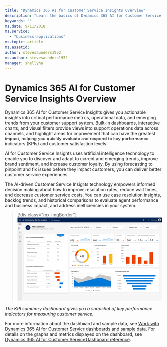 ```yaml
---
title: "Dynamics 365 AI for Customer Service Insights Overview"
description: "Learn the basics of Dynamics 365 AI for Customer Service Insights."
keywords: ""
ms.date: 9/11/2018
ms.service:
  - "business-applications"
ms.topic: article
ms.assetid: 
author: stevesaunders1952
ms.author: stevesaunders1952
manager: shellyha
---
```


# Dynamics 365 AI for Customer Service Insights Overview

Dynamics 365 AI for Customer Service Insights gives you actionable insights into critical performance metrics, operational data, and emerging trends from your customer support system. Built-in dashboards, interactive charts, and visual filters provide views into support operations data across channels, and highlight areas for improvement that can have the greatest impact, helping you quickly evaluate and respond to key performance indicators (KPIs) and customer satisfaction levels.

AI for Customer Service Insights uses artificial intelligence technology to enable you to discover and adapt to current and emerging trends, improve brand sentiment, and increase customer loyalty. By using forecasting to pinpoint and fix issues before they impact customers, you can deliver better customer service experiences.

The AI-driven Customer Service Insights technology empowers informed decision making about how to improve resolution rates, reduce wait times, and decrease customer service costs. You can use case resolution insights, backlog trends, and historical comparisons to evaluate agent performance and business impact, and address inefficiencies in your system.

> [!div class="mx-imgBorder"]
> <img src="media/ai-customer-service-insights.png" width="720">

*The KPI summary dashboard gives you a snapshot of key performance indicators for measuring customer service.*

For more information about the dashboard and sample data, see [Work with Dynamics 365 AI for Customer Service dashboards and sample data](AICS-US-dashboards.md). For details on the graphs and metrics displayed on the dashboard, see [Dynamics 365 AI for Customer Service Dashboard reference](AICS-REF-dashboard).